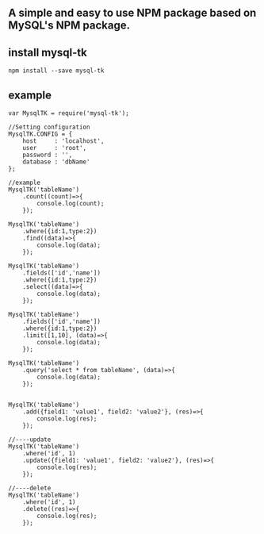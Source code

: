 ## A simple and easy to use NPM package based on MySQL's NPM package.


## install mysql-tk
    npm install --save mysql-tk


## example
	var MysqlTK = require('mysql-tk');

	//Setting configuration
	MysqlTK.CONFIG = {
		host     : 'localhost',
		user     : 'root',
		password : '',
		database : 'dbName'
	};

	//example
	MysqlTK('tableName')
		.count((count)=>{
			console.log(count);
		});

	MysqlTK('tableName')
		.where({id:1,type:2})
		.find((data)=>{
			console.log(data);
		});

	MysqlTK('tableName')
		.fields(['id','name'])
		.where({id:1,type:2})
		.select((data)=>{
			console.log(data);
		});

	MysqlTK('tableName')
		.fields(['id','name'])
		.where({id:1,type:2})
		.limit([1,10], (data)=>{
			console.log(data);
		});

	MysqlTK('tableName')
		.query('select * from tableName', (data)=>{
			console.log(data);
		});


	MysqlTK('tableName')
		.add({field1: 'value1', field2: 'value2'}, (res)=>{
			console.log(res);
		});

	//----update
	MysqlTK('tableName')
		.where('id', 1)
		.update({field1: 'value1', field2: 'value2'}, (res)=>{
			console.log(res);
		});

	//----delete
	MysqlTK('tableName')
		.where('id', 1)
		.delete((res)=>{
			console.log(res);
		});




